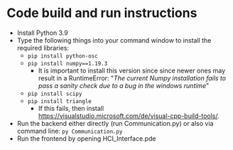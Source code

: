 # Code build and run instructions
* Install Python 3.9
* Type the following things into your command window to install the required libraries:
  * ```pip install python-osc```
  * ```pip install numpy==1.19.3```
    * It is important to install this version since since newer ones may result in a RuntimeError: "*The current Numpy installation fails to pass a sanity check due to a bug in the windows runtime*"
  * ```pip install scipy```
  * ```pip install triangle```
    * If this fails, then install https://visualstudio.microsoft.com/de/visual-cpp-build-tools/.
* Run the backend either directly (run Communication.py) or also via command line: ```py Communication.py```
* Run the frontend by opening HCI_Interface.pde
